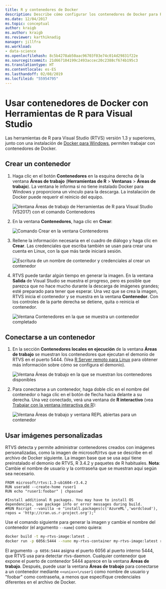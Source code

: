 ```yaml
---
title: R y contenedores de Docker
description: Describe cómo configurar los contenedores de Docker para R y conectarse a ellos con Visual Studio.
ms.date: 12/04/2017
ms.topic: conceptual
author: kraigb
ms.author: kraigb
ms.reviewer: karthiknadig
manager: jillfra
ms.workload:
- data-science
ms.openlocfilehash: 8c5b4278ab50aac96703f03e74c014d29831f22e
ms.sourcegitcommit: 21d667104199c2493accec20c2388cf674b195c3
ms.translationtype: HT
ms.contentlocale: es-ES
ms.lasthandoff: 02/08/2019
ms.locfileid: "55954795"
---
```

# <a name="use-docker-containers-with-r-tools-for-visual-studio"></a>Usar contenedores de Docker con Herramientas de R para Visual Studio

Las herramientas de R para Visual Studio (RTVS) versión 1.3 y superiores, junto con una instalación de [Docker para Windows](https://www.docker.com/docker-windows), permiten trabajar con contenedores de Docker.

## <a name="create-a-container"></a>Crear un contenedor

1. Haga clic en el botón **Contenedores** en la esquina derecha de la ventana **Áreas de trabajo** (**Herramientas de R** > **Ventanas** > **Áreas de trabajo**). La ventana le informa si no tiene instalado Docker para Windows y proporciona un vínculo para la descarga. La instalación de Docker puede requerir el reinicio del equipo.

    ![Ventana Áreas de trabajo de Herramientas de R para Visual Studio (VS2017) con el comando Contenedores](media/container-workspaces-window.png)

1. En la ventana **Contenedores**, haga clic en **Crear**:

    ![Comando Crear en la ventana Contenedores](media/containers-window-create.png)

1. Rellene la información necesaria en el cuadro de diálogo y haga clic en **Crear**. Las credenciales que escriba también se usan para crear una cuenta en Linux, con la que más tarde iniciará sesión.

    ![Escritura de un nombre de contenedor y credenciales al crear un contenedor](media/containers-window-create-fill.png)

1. RTVS puede tardar algún tiempo en generar la imagen. En la ventana **Salida** de Visual Studio se muestra el progreso, pero es posible que parezca que no hace mucho durante la descarga de imágenes grandes; esté preparado para tener que esperar. Una vez que se crea la imagen, RTVS inicia el contenedor y se muestra en la ventana **Contenedor**. Con los controles de la parte derecha se detiene, quita o reinicia el contenedor.

    ![Ventana Contenedores en la que se muestra un contenedor completado](media/containers-window-created.png)

## <a name="connect-to-a-container"></a>Conectarse a un contenedor

1. En la sección **Contenedores locales en ejecución** de la ventana **Áreas de trabajo** se muestran los contenedores que ejecutan el demonio de RTVS en el puerto 5444. (Vea [R Server remoto para Linux](setting-up-remote-r-service-on-linux.md) para obtener más información sobre cómo se configura el demonio).

    ![Ventana Áreas de trabajo en la que se muestran los contenedores disponibles](media/workspaces-window-running-containers.png)

1. Para conectarse a un contenedor, haga doble clic en el nombre del contenedor o haga clic en el botón de flecha hacia delante a su derecha. Una vez conectado, verá una ventana de **R interactivo** (vea [Trabajar con la ventana interactiva de R](interactive-repl-for-r-in-visual-studio.md)):

    ![Ventana Áreas de trabajo y ventana REPL abiertas para un contenedor](media/workspaces-window-container-connected.png)

## <a name="use-custom-built-images"></a>Usar imágenes personalizadas

RTVS detecta y permite administrar contenedores creados con imágenes personalizadas, como la imagen de microsoft/rtvs que se describe en el archivo de Docker siguiente. La imagen base que se usa aquí tiene preinstalado el demonio de RTVS, R 3.4.2 y paquetes de R habituales. **Nota**: Cambie el nombre de usuario y la contraseña que se muestran aquí según sea necesario.

```docker
FROM microsoft/rtvs:1.3-ub1604-r3.4.2
RUN useradd --create-home ruser1
RUN echo "ruser1:foobar" | chpasswd

#Install additional R packages. You may have to install OS dependencies, see package info or error messages during build.
#RUN Rscript --vanilla -e "install.packages(c('AzureML','wordcloud'), repos = 'http://cran.us.r-project.org');"
```

Use el comando siguiente para generar la imagen y cambie el nombre del contenedor (el argumento `--name`) como quiera:

```bash
docker build -t my-rtvs-image:latest .
docker run -p 6056:5444 --name my-rtvs-container my-rtvs-image:latest rtvsd
```

El argumento `-p 6056:5444` asigna el puerto 6056 al puerto interno 5444, que RTVS usa para detectar rtvs-daemon. Cualquier contenedor que expone el puerto de contenedor 5444 aparece en la ventana **Áreas de trabajo**. Después, puede usar la ventana **Áreas de trabajo** para conectarse a un contenedor mediante `<<unix>>\ruser1` como nombre de usuario y "foobar" como contraseña, a menos que especifique credenciales diferentes en el archivo de Docker.
